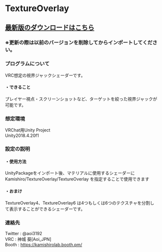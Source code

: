 # TextureOverlay
<H2><a href="https://github.com/AoiKamishiro/UnityShader_TextureOverlay/releases">最新版のダウンロードはこちら</a></H2>
<H3>※更新の際は以前のバージョンを削除してからインポートしてください。</H3>
<H3>プログラムについて</H3>
<a>VRC想定の視界ジャックシェーダーです。</a>
<H4>・できること</H4>
<a>プレイヤー視点・スクリーンショットなど、ターゲットを絞った視界ジャックが可能です。</a>
<br/>
<H3>想定環境</H3>
<a>VRChat用Unity Project</a>
<br/>
<a>Unity2018.4.20f1</a>
<H3>設定の説明</H3>
<H4>・使用方法</H4>
<a>UnityPackageをインポート後、マテリアルに使用するシェーダーに Kamishiro/TextureOverlay/TextureOverlay を指定することで使用できます</a>
<H4>・おまけ</H4>
<a>TextureOverlay4、TextureOverlay6 は4つもしくは6つのテクスチャを分割して表示することができるシェーダーです。</a>
<H3>連絡先</H3>
<a>Twitter : @aoi3192</a>
<br/>
<a>VRC : 神城 葵[Aoi_JPN]</a>
<br>
<a>Booth : </a>
<a href="https://kamishirolab.booth.pm/">https://kamishirolab.booth.pm/</a>